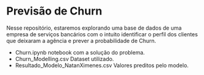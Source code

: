 # Previsão de Churn
Nesse repositório, estaremos explorando uma base de dados de uma empresa de serviços bancários com o intuito identificar o perfil dos clientes que deixaram a agência e prever a probabilidade de Churn.
- Churn.ipynb notebook com a solução do problema.
- Churn_Modelling.csv Dataset utilizado.
- Resultado_Modelo_NatanXimenes.csv Valores preditos pelo modelo.
